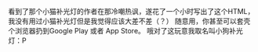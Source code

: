 看到了那个小猫补光灯的作者在那冷嘲热讽，遂花了一个小时写出了这个HTML，我没有用过小猫补光灯但是我觉得应该大差不差（？）
随意用，你甚至可以套壳个浏览器扔到Google Play 或者 App Store。
哦对了这玩意我取名叫小狗补光灯：P
